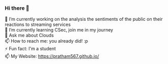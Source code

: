 ### Hi there 👋

🔭 I’m currently working on the analysis the sentiments of the public on their reactions to streaming services <br/>
🌱 I’m currently learning CSec, join me in my journey <br/>
💬 Ask me about Clouds <br/>
📫 How to reach me: you already did! :p <br/>
⚡ Fun fact: I'm a student <br/>
📫 My Website: https://pratham567.github.io/

<!--
**Pratham567/pratham567** is a ✨ _special_ ✨ repository because its `README.md` (this file) appears on your GitHub profile.

Here are some ideas to get you started:

- 🔭 I’m currently working on ...
- 🌱 I’m currently learning ...
- 👯 I’m looking to collaborate on ...
- 🤔 I’m looking for help with ...
- 💬 Ask me about ...
- 📫 How to reach me: ...
- 😄 Pronouns: ...
- ⚡ Fun fact: ...
-->
